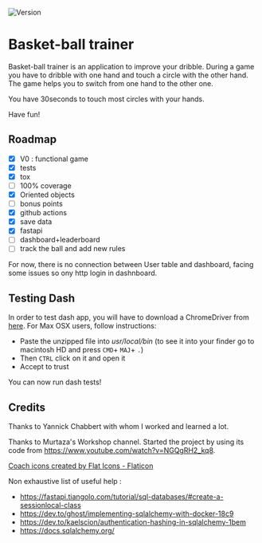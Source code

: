 ![Version](https://img.shields.io/badge/python-3.9.16-brightgreen)

# Basket-ball trainer

Basket-ball trainer is an application to improve your dribble. During a game you have to dribble with one hand and touch a circle with the other hand. The game helps you to switch from one hand to the other one.

You have 30seconds to touch most circles with your hands.

Have fun!


## Roadmap

- [X] V0 : functional game
- [X] tests
- [X] tox
- [ ] 100% coverage
- [X] Oriented objects
- [ ] bonus points
- [X] github actions
- [X] save data
- [X] fastapi
- [ ] dashboard+leaderboard
- [ ] track the ball and add new rules

For now, there is no connection between User table and dashboard, facing some issues so ony http login in dashnboard.

## Testing Dash

In order to test dash app, you will have to download a ChromeDriver from [here](https://chromedriver.chromium.org/downloads). For Max OSX users, follow instructions:

* Paste the unzipped file into *usr/local/bin* (to see it into your finder go to macintosh HD and press `CMD`+ `MAJ`+ `.`)
* Then `CTRL` click on it and open it 
* Accept to trust

You can now run dash tests!
## Credits 

Thanks to Yannick Chabbert with whom I worked and learned a lot.

Thanks to Murtaza's Workshop channel. Started the project by using its code from https://www.youtube.com/watch?v=NGQgRH2_kq8.

[Coach icons created by Flat Icons - Flaticon](https://www.flaticon.com/free-icons/coach)

Non exhaustive list of useful help : 

- https://fastapi.tiangolo.com/tutorial/sql-databases/#create-a-sessionlocal-class
- https://dev.to/ghost/implementing-sqlalchemy-with-docker-18c9
- https://dev.to/kaelscion/authentication-hashing-in-sqlalchemy-1bem
- https://docs.sqlalchemy.org/
